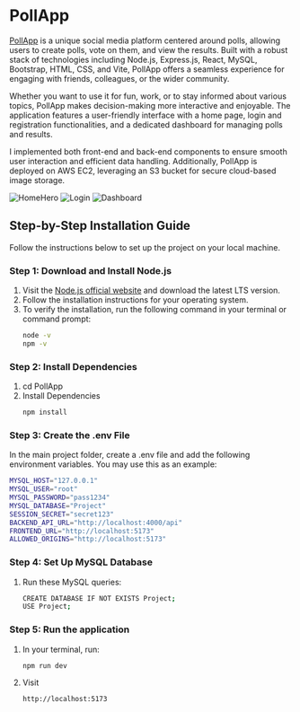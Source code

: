 # PollApp

[PollApp](http://18.117.166.89/) is a unique social media platform centered around polls, allowing users to create polls, vote on them, and view the results. Built with a robust stack of technologies including Node.js, Express.js, React, MySQL, Bootstrap, HTML, CSS, and Vite, PollApp offers a seamless experience for engaging with friends, colleagues, or the wider community.

Whether you want to use it for fun, work, or to stay informed about various topics, PollApp makes decision-making more interactive and enjoyable. The application features a user-friendly interface with a home page, login and registration functionalities, and a dedicated dashboard for managing polls and results.

I implemented both front-end and back-end components to ensure smooth user interaction and efficient data handling. Additionally, PollApp is deployed on AWS EC2, leveraging an S3 bucket for secure cloud-based image storage.

![HomeHero](https://github.com/user-attachments/assets/b5a50253-2760-4677-bded-9cb7ff40547f)
![Login](https://github.com/user-attachments/assets/80e38598-a2a7-4eb0-8b75-0cc29e68cb79)
![Dashboard](https://github.com/user-attachments/assets/8a6e0a6c-8968-43dc-9a91-7ef37cd0fd15)

## Step-by-Step Installation Guide
Follow the instructions below to set up the project on your local machine.

### Step 1: Download and Install Node.js

1. Visit the [Node.js official website](https://nodejs.org/) and download the latest LTS version.
2. Follow the installation instructions for your operating system.
3. To verify the installation, run the following command in your terminal or command prompt:
   ```bash
   node -v
   npm -v

### Step 2: Install Dependencies

1. cd PollApp
2. Install Dependencies
   ```bash
   npm install

### Step 3: Create the .env File
In the main project folder, create a .env file and add the following environment variables.
You may use this as an example:
   ```bash
   MYSQL_HOST="127.0.0.1"
   MYSQL_USER="root"
   MYSQL_PASSWORD="pass1234"
   MYSQL_DATABASE="Project"
   SESSION_SECRET="secret123"
   BACKEND_API_URL="http://localhost:4000/api"
   FRONTEND_URL="http://localhost:5173"
   ALLOWED_ORIGINS="http://localhost:5173"
```

### Step 4: Set Up MySQL Database
1. Run these MySQL queries:
   ```bash
   CREATE DATABASE IF NOT EXISTS Project;
   USE Project;

### Step 5: Run the application
1. In your terminal, run:
   ```bash
   npm run dev
3. Visit
   ```bash
   http://localhost:5173
